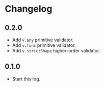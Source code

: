 # Changelog

## 0.2.0

- Add `v.any` primitive validator.
- Add `v.func` primitive validator.
- Add `v.strictShape` higher-order validator.

## 0.1.0

- Start this log.
